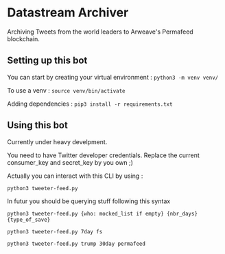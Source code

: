 # Datastream Archiver

Archiving Tweets from the world leaders to Arweave's Permafeed blockchain.

## Setting up this bot

You can start by creating your virtual environment : `python3 -m venv venv/`

To use a venv : `source venv/bin/activate`

Adding dependencies : `pip3 install -r requirements.txt`

## Using this bot

Currently under heavy develpment.

You need to have Twitter developer credentials. Replace the current consumer_key and secret_key by you own ;)

Actually you can interact with this CLI by using :

    python3 tweeter-feed.py

In futur you should be querying stuff following this syntax 

`python3 tweeter-feed.py {who: mocked_list if empty} {nbr_days} {type_of_save}`

`python3 tweeter-feed.py 7day fs`

`python3 tweeter-feed.py trump 30day permafeed`
